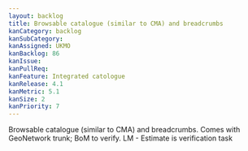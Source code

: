 ```yaml
---
layout: backlog
title: Browsable catalogue (similar to CMA) and breadcrumbs
kanCategory: backlog
kanSubCategory:
kanAssigned: UKMO
kanBacklog: 86
kanIssue:
kanPullReq:
kanFeature: Integrated catologue
kanRelease: 4.1
kanMetric: 5.1
kanSize: 2
kanPriority: 7
---
```

Browsable catalogue (similar to CMA) and breadcrumbs. Comes with GeoNetwork trunk; BoM to verify. LM - Estimate is verification task
